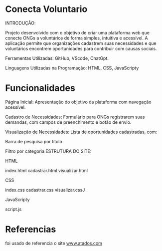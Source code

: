 # Conecta Voluntario
INTRODUÇÂO:

Projeto desenvolvido com o objetivo de criar uma plataforma web que conecte ONGs a voluntários de forma simples, intuitiva e acessível. A aplicação permite que organizações cadastrem suas necessidades e que voluntários encontrem oportunidades para contribuir com causas sociais.

Ferramentas Utilizadas: GitHub, VScode, ChatGpt.

Linguagens Utilizadas na Programação: HTML, CSS, JavaScripty

# Funcionalidades

Página Inicial:
Apresentação do objetivo da plataforma com navegação acessível.

Cadastro de Necessidades:
Formulário para ONGs registrarem suas demandas, com campos de preenchimento e botão de envio.

Visualização de Necessidades:
Lista de oportunidades cadastradas, com:

Barra de pesquisa por título

Filtro por categoria
ESTRUTURA DO SITE:

HTML

index.html
cadastrar.html
visualizar.html

CSS

index.css
cadastrar.css
visualizar.cssJ

JavaScripty

script.js


# Referencias

foi usado de referencia o site www.atados.com 



